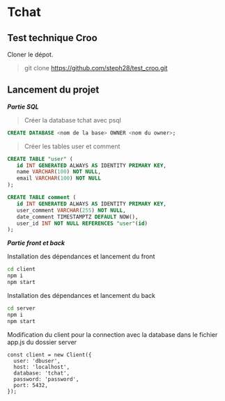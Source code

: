 # Tchat
## Test technique Croo

Cloner le dépot.

> git clone https://github.com/steph28/test_croo.git

## Lancement du projet

__*Partie SQL*__

> Créer la database tchat avec psql
```sql
CREATE DATABASE <nom de la base> OWNER <nom du owner>;
```

> Créer les tables user et comment
```sql
CREATE TABLE "user" (
   id INT GENERATED ALWAYS AS IDENTITY PRIMARY KEY,
   name VARCHAR(100) NOT NULL,
   email VARCHAR(100) NOT NULL
);

CREATE TABLE comment (
   id INT GENERATED ALWAYS AS IDENTITY PRIMARY KEY,
   user_comment VARCHAR(255) NOT NULL,
   date_comment TIMESTAMPTZ DEFAULT NOW(),
   user_id INT NOT NULL REFERENCES "user"(id)
);
```

__*Partie front et back*__

Installation des dépendances et lancement du front

```sh
cd client
npm i
npm start
```

Installation des dépendances et lancement du back

```sh
cd server
npm i
npm start
```

Modification du client pour la connection avec la database dans le fichier app.js du dossier server

```code
const client = new Client({
  user: 'dbuser',
  host: 'localhost',
  database: 'tchat',
  password: 'password',
  port: 5432,
});
```
